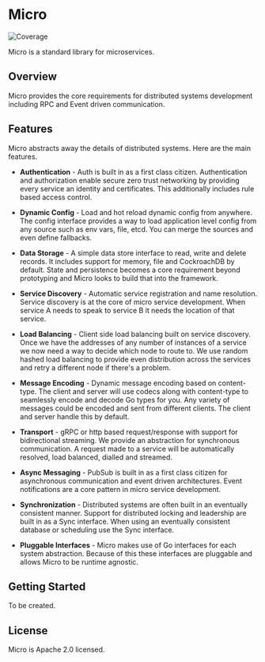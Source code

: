 # Micro 
![Coverage](https://img.shields.io/badge/Coverage-44.7%25-yellow)

Micro is a standard library for microservices.

## Overview

Micro provides the core requirements for distributed systems development including RPC and Event driven communication. 

## Features

Micro abstracts away the details of distributed systems. Here are the main features.

- **Authentication** - Auth is built in as a first class citizen. Authentication and authorization enable secure 
zero trust networking by providing every service an identity and certificates. This additionally includes rule 
based access control.

- **Dynamic Config** - Load and hot reload dynamic config from anywhere. The config interface provides a way to load application 
level config from any source such as env vars, file, etcd. You can merge the sources and even define fallbacks.

- **Data Storage** - A simple data store interface to read, write and delete records. It includes support for memory, file and 
CockroachDB by default. State and persistence becomes a core requirement beyond prototyping and Micro looks to build that into the framework.

- **Service Discovery** - Automatic service registration and name resolution. Service discovery is at the core of micro service 
development. When service A needs to speak to service B it needs the location of that service.

- **Load Balancing** - Client side load balancing built on service discovery. Once we have the addresses of any number of instances 
of a service we now need a way to decide which node to route to. We use random hashed load balancing to provide even distribution 
across the services and retry a different node if there's a problem. 

- **Message Encoding** - Dynamic message encoding based on content-type. The client and server will use codecs along with content-type 
to seamlessly encode and decode Go types for you. Any variety of messages could be encoded and sent from different clients. The client 
and server handle this by default.

- **Transport** - gRPC or http based request/response with support for bidirectional streaming. We provide an abstraction for synchronous communication. A request made to a service will be automatically resolved, load balanced, dialled and streamed.

- **Async Messaging** - PubSub is built in as a first class citizen for asynchronous communication and event driven architectures.
Event notifications are a core pattern in micro service development.

- **Synchronization** - Distributed systems are often built in an eventually consistent manner. Support for distributed locking and 
leadership are built in as a Sync interface. When using an eventually consistent database or scheduling use the Sync interface.

- **Pluggable Interfaces** - Micro makes use of Go interfaces for each system abstraction. Because of this these interfaces 
are pluggable and allows Micro to be runtime agnostic.

## Getting Started

To be created.

## License

Micro is Apache 2.0 licensed.

